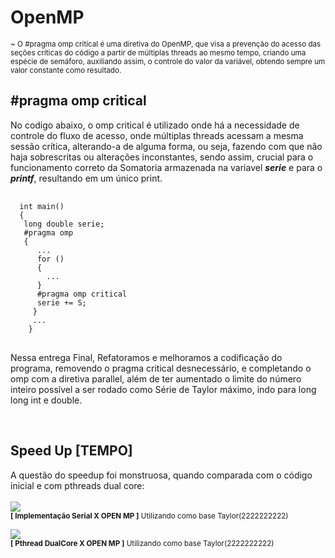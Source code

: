 <h1> OpenMP </h1>

<sup>~ O #pragma omp critical é uma diretiva do OpenMP, que visa a prevenção do acesso das seções críticas do código a partir de múltiplas threads ao mesmo tempo, criando uma espécie de semáforo, auxiliando assim, o controle do valor da variável, obtendo sempre um valor constante como resultado.</sup>

<h2>#pragma omp critical</h2>
<p>No codigo abaixo, o omp critical é utilizado onde há a necessidade de controle do fluxo de acesso, onde múltiplas threads acessam a mesma sessão crítica, alterando-a de alguma forma, ou seja, fazendo com que não haja sobrescritas ou alterações inconstantes, sendo assim, crucial para o funcionamento correto da Somatoria armazenada na variavel <b><i>serie</i></b> e para o <b><i>printf</i></b>, resultando em um único print.</p>
<pre>
  <code>
  int main()
  {
   long double serie;
   #pragma omp 
   {
      ...
      for ()
      {
        ...
      }
      #pragma omp critical
      serie += S;
     }
     ...
    }
</code>
</pre>

<p>Nessa entrega Final, Refatoramos e melhoramos a codificação do programa, removendo o pragma critical desnecessário,
e completando o omp com a diretiva parallel, além de ter aumentado o limite do número inteiro possível a ser rodado como
Série de Taylor máximo, indo para long long int e double.</p> <br>


<h2>Speed Up [TEMPO]</h2>
<p>
  A questão do speedup foi monstruosa, quando comparada com o código inicial e com pthreads dual core: 
  <br><br> <img src="https://user-images.githubusercontent.com/90067572/170367527-09328df4-8925-4606-be02-3111574d31be.png"> <br>
  <sup><b>[ Implementação Serial X OPEN MP ]</b> Utilizando como base Taylor(2222222222)</sup> <br>
  
  <img src="https://user-images.githubusercontent.com/90067572/170372746-f5906f10-ab52-4375-af27-a1cee8ab00e0.png"> <br>
  <sup><b>[ Pthread DualCore X OPEN MP ]</b> Utilizando como base Taylor(2222222222)</sup>

 </p>
